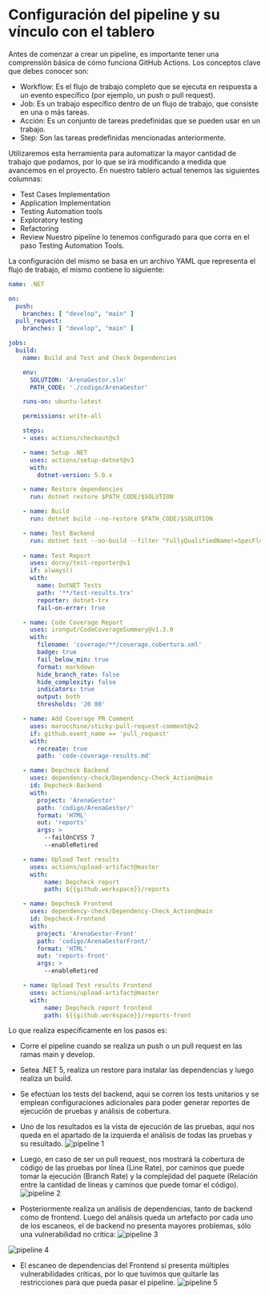 # Configuración del pipeline y su vínculo con el tablero

Antes de comenzar a crear un pipeline, es importante tener una comprensión básica de cómo funciona GitHub Actions. 
Los conceptos clave que debes conocer son:
* Workflow: Es el flujo de trabajo completo que se ejecuta en respuesta a un evento específico (por ejemplo, un push o pull request).
* Job: Es un trabajo específico dentro de un flujo de trabajo, que consiste en una o más tareas.
* Acción: Es un conjunto de tareas predefinidas que se pueden usar en un trabajo.
* Step: Son las tareas predefinidas mencionadas anteriormente.

Utilizaremos esta herramienta para automatizar la mayor cantidad de trabajo que podamos, por lo que se irá modificando a medida que avancemos en el proyecto. En nuestro tablero actual tenemos las siguientes columnas:
* Test Cases Implementation
* Application Implementation
* Testing Automation tools
* Exploratory testing
* Refactoring
* Review
Nuestro pipeline lo tenemos configurado para que corra en el paso Testing Automation Tools.

La configuración del mismo se basa en un archivo YAML que representa el flujo de trabajo, el mismo contiene lo siguiente:



```yaml
name: .NET

on:
  push:
    branches: [ "develop", "main" ]
  pull_request:
    branches: [ "develop", "main" ]

jobs:
  build:
    name: Build and Test and Check Dependencies

    env:
      SOLUTION: 'ArenaGestor.sln'
      PATH_CODE: './codigo/ArenaGestor'

    runs-on: ubuntu-latest

    permissions: write-all

    steps:
    - uses: actions/checkout@v3

    - name: Setup .NET
      uses: actions/setup-dotnet@v3
      with:
        dotnet-version: 5.0.x

    - name: Restore dependencies
      run: dotnet restore $PATH_CODE/$SOLUTION

    - name: Build
      run: dotnet build --no-restore $PATH_CODE/$SOLUTION

    - name: Test Backend
      run: dotnet test --no-build --filter "FullyQualifiedName!=SpecFlowArenaGestor.csproj" --verbosity normal $PATH_CODE/$SOLUTION --logger "trx;LogFileName=test-results.trx" --collect:"XPlat Code Coverage" --results-directory ./coverage || true
   
    - name: Test Report
      uses: dorny/test-reporter@v1
      if: always()
      with:
        name: DotNET Tests
        path: '**/test-results.trx'
        reporter: dotnet-trx
        fail-on-error: true

    - name: Code Coverage Report
      uses: irongut/CodeCoverageSummary@v1.3.0
      with:
        filename: 'coverage/**/coverage.cobertura.xml'
        badge: true
        fail_below_min: true
        format: markdown
        hide_branch_rate: false
        hide_complexity: false
        indicators: true
        output: both
        thresholds: '20 80'

    - name: Add Coverage PR Comment
      uses: marocchino/sticky-pull-request-comment@v2
      if: github.event_name == 'pull_request'
      with:
        recreate: true
        path: 'code-coverage-results.md'

    - name: Depcheck Backend
      uses: dependency-check/Dependency-Check_Action@main
      id: Depcheck-Backend
      with:
        project: 'ArenaGestor'
        path: 'codigo/ArenaGestor/'
        format: 'HTML'
        out: 'reports'
        args: >
          --failOnCVSS 7
          --enableRetired

    - name: Upload Test results
      uses: actions/upload-artifact@master
      with:
          name: Depcheck report
          path: ${{github.workspace}}/reports

    - name: Depcheck Frontend
      uses: dependency-check/Dependency-Check_Action@main
      id: Depcheck-Frontend
      with:
        project: 'ArenaGestor-Front'
        path: 'codigo/ArenaGestorFront/'
        format: 'HTML'
        out: 'reports-front'
        args: >
          --enableRetired

    - name: Upload Test results Frontend
      uses: actions/upload-artifact@master
      with:
          name: Depcheck report frontend
          path: ${{github.workspace}}/reports-front
```

Lo que realiza específicamente en los pasos es:
* Corre el pipeline cuando se realiza un push o un pull request en las ramas main y develop.
* Setea .NET 5, realiza un restore para instalar las dependencias y luego realiza un build.
* Se efectúan los tests del backend, aquí se corren los tests unitarios y se emplean configuraciones adicionales para poder generar reportes de ejecución de pruebas y análisis de cobertura.
* Uno de los resultados es la vista de ejecución de las pruebas, aquí nos queda en el apartado de la izquierda el análisis de todas las pruebas y su resultado.
![pipeline 1 ](../assets/pipeline1pruebas.png)

* Luego, en caso de ser un pull request, nos mostrará la cobertura de código de las pruebas por línea (Line Rate), por caminos que puede tomar la ejecución (Branch Rate) y la complejidad del paquete (Relación entre la cantidad de líneas y caminos que puede tomar el código).
![pipeline 2 ](../assets/pipeline2cobertura.png)

* Posteriormente realiza un análisis de dependencias, tanto de backend como de frontend. Luego del análisis queda un artefacto por cada uno de los escaneos, el de backend no presenta mayores problemas, sólo una vulnerabilidad no crítica:
![pipeline 3 ](../assets/pipeline3dependencias.png)


![pipeline 4 ](../assets/pipeline4dependencias.png)


* El escaneo de dependencias del Frontend sí presenta múltiples vulnerabilidades críticas, por lo que tuvimos que quitarle las restricciones para que pueda pasar el pipeline.
![pipeline 5 ](../assets/pipeline5dependencias.png)



